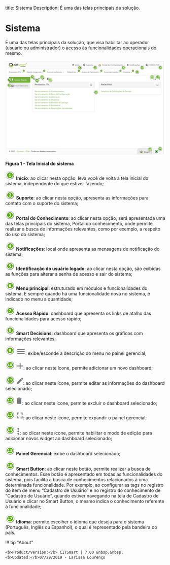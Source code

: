 title:  Sistema
Description: É uma das telas principais da solução. 
# Sistema

É uma das telas principais da solução, que visa habilitar ao operador (usuário ou administrador) o acesso às funcionalidades 
operacionais do mesmo.

![Tela](images/sistema-img1.jpg)

**Figura 1 - Tela Inicial do sistema**

![simbolo](images/num1.png) **Início**: ao clicar nesta opção, leva você de volta à tela inicial do sistema, independente do que
estiver fazendo;

![simbolo](images/num2.png) **Suporte**: ao clicar nesta opção, apresenta as informações para contato com o suporte do sistema;

![simbolo](images/num3.png) **Portal do Conhecimento**: ao clicar nesta opção, será apresentada uma das telas principais do sistema,
Portal do conhecimento, onde permite realizar a busca de informações relevantes, como por exemplo, a respeito do uso do sistema;

![simbolo](images/num4.png) **Notificações**: local onde apresenta as mensagens de notificação do sistema;

![simbolo](images/num5.png) **Identificação do usuário logado**: ao clicar nesta opção, são exibidas as funções para alterar a senha
de acesso e sair do sistema;

![simbolo](images/num6.png) **Menu principal**: estruturado em módulos e funcionalidades do sistema. E sempre quando há uma 
funcionalidade nova no sistema, é indicado no menu a quantidade;

![simbolo](images/num7.png) **Acesso Rápido**: dashboard que apresenta os links de atalho das funcionalidades para acesso rápido;

![simbolo](images/num8.png) **Smart Decisions**: dashboard que apresenta os gráficos com informações relevantes;

![simbolo](images/num9.png) ![simbolo](images/simb-menu.jpg): exibe/esconde a descrição do menu no painel gerencial;

![simbolo](images/num10.png) ![simbolo](images/simb-mais.jpg): ao clicar neste ícone, permite adicionar um novo dashboard;

![simbolo](images/num11.png) ![simbolo](images/simb-lapis.jpg): ao clicar neste ícone, permite editar as informações do dashboard
selecionado;

![simbolo](images/num12.png) ![simbolo](images/simb-lixo.jpg): ao clicar neste ícone, permite excluir o dashboard selecionado;

![simbolo](images/num13.png) ![simbolo](images/simb-quadro.jpg): ao clicar neste ícone, permite expandir o painel gerencial;

![simbolo](images/num14.png) ![simbolo](images/simb-3ponts.jpg): ao clicar neste ícone, permite habilitar o modo de edição para
adicionar novos widget ao dashboard selecionado;

![simbolo](images/num15.png) **Painel Gerencial**: exibe o dashboard selecionado;

![simbolo](images/num16.png) **Smart Button**: ao clicar neste botão, permite realizar a busca de conhecimentos. Esse botão é
apresentado em todas as funcionalidades do sistema, pois facilita a busca de conhecimentos relacionados à uma determinada 
funcionalidade. Por exemplo, ao configurar as tags no registro do item de menu “Cadastro de Usuário” e no registro do 
conhecimento de “Cadastro de Usuário”, quando estiver navegando na tela de Cadastro de Usuário e clicar no Smart Button, o mesmo 
indica o conhecimento referente à funcionalidade;

![simbolo](images/num17.png) **Idioma**: permite escolher o idioma que deseja para o sistema (Português, Inglês ou Espanhol), o 
qual é representado pela bandeira do país.

!!! tip "About"

    <b>Product/Version:</b> CITSmart | 7.00 &nbsp;&nbsp;
    <b>Updated:</b>07/29/2019 - Larissa Lourenço
